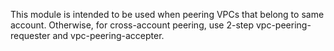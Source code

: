 This module is intended to be used when peering VPCs that belong to same account. Otherwise, for cross-account peering, use 2-step vpc-peering-requester and vpc-peering-accepter.
